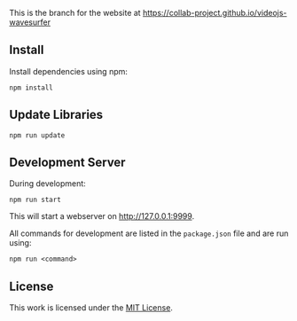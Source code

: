 This is the branch for the website at https://collab-project.github.io/videojs-wavesurfer

Install
-------

Install dependencies using npm:

```
npm install
```

Update Libraries
----------------

```
npm run update
```

Development Server
------------------

During development:

```
npm run start
```

This will start a webserver on http://127.0.0.1:9999.

All commands for development are listed in the `package.json` file and
are run using:

```
npm run <command>
```

License
-------

This work is licensed under the [MIT License](https://github.com/collab-project/videojs-wavesurfer/blob/master/LICENSE).
